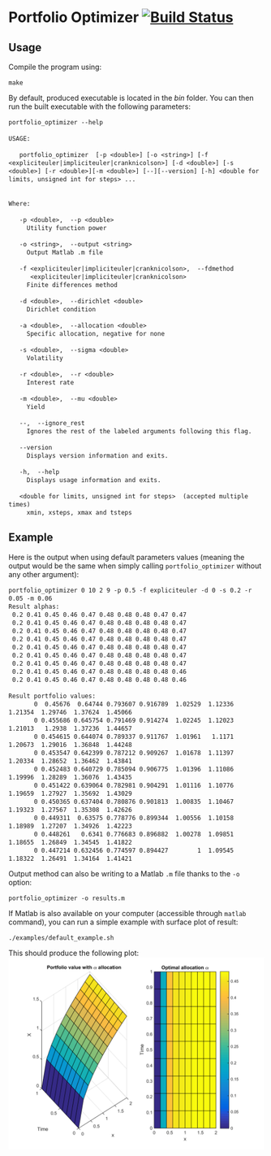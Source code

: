 # Portfolio Optimizer [![Build Status](https://travis-ci.org/michaeldel/portfolio-optimizer.svg?branch=master)](https://travis-ci.org/michaeldel/portfolio-optimizer)
## Usage
Compile the program using:
```
make
```
By default, produced executable is located in the _bin_ folder.
You can then run the built executable with the following parameters:
```
portfolio_optimizer --help

USAGE:

   portfolio_optimizer  [-p <double>] [-o <string>] [-f <expliciteuler|impliciteuler|cranknicolson>] [-d <double>] [-s <double>] [-r <double>][-m <double>] [--][--version] [-h] <double for limits, unsigned int for steps> ...


Where:

   -p <double>,  --p <double>
     Utility function power

   -o <string>,  --output <string>
     Output Matlab .m file

   -f <expliciteuler|impliciteuler|cranknicolson>,  --fdmethod
      <expliciteuler|impliciteuler|cranknicolson>
     Finite differences method

   -d <double>,  --dirichlet <double>
     Dirichlet condition

   -a <double>,  --allocation <double>
     Specific allocation, negative for none

   -s <double>,  --sigma <double>
     Volatility

   -r <double>,  --r <double>
     Interest rate

   -m <double>,  --mu <double>
     Yield

   --,  --ignore_rest
     Ignores the rest of the labeled arguments following this flag.

   --version
     Displays version information and exits.

   -h,  --help
     Displays usage information and exits.

   <double for limits, unsigned int for steps>  (accepted multiple times)
     xmin, xsteps, xmax and tsteps
```

## Example
Here is the output when using default parameters values (meaning the output would be the same when simply calling `portfolio_optimizer` without any other argument):
```
portfolio_optimizer 0 10 2 9 -p 0.5 -f expliciteuler -d 0 -s 0.2 -r 0.05 -m 0.06
Result alphas:
 0.2 0.41 0.45 0.46 0.47 0.48 0.48 0.48 0.47 0.47
 0.2 0.41 0.45 0.46 0.47 0.48 0.48 0.48 0.48 0.47
 0.2 0.41 0.45 0.46 0.47 0.48 0.48 0.48 0.48 0.47
 0.2 0.41 0.45 0.46 0.47 0.48 0.48 0.48 0.48 0.47
 0.2 0.41 0.45 0.46 0.47 0.48 0.48 0.48 0.48 0.47
 0.2 0.41 0.45 0.46 0.47 0.48 0.48 0.48 0.48 0.47
 0.2 0.41 0.45 0.46 0.47 0.48 0.48 0.48 0.48 0.47
 0.2 0.41 0.45 0.46 0.47 0.48 0.48 0.48 0.48 0.46
 0.2 0.41 0.45 0.46 0.47 0.48 0.48 0.48 0.48 0.46

Result portfolio values:
       0  0.45676  0.64744 0.793607 0.916789  1.02529  1.12336  1.21354  1.29746  1.37624  1.45066
       0 0.455686 0.645754 0.791469 0.914274  1.02245  1.12023  1.21013   1.2938  1.37236  1.44657
       0 0.454615 0.644074 0.789337 0.911767  1.01961   1.1171  1.20673  1.29016  1.36848  1.44248
       0 0.453547 0.642399 0.787212 0.909267  1.01678  1.11397  1.20334  1.28652  1.36462  1.43841
       0 0.452483 0.640729 0.785094 0.906775  1.01396  1.11086  1.19996  1.28289  1.36076  1.43435
       0 0.451422 0.639064 0.782981 0.904291  1.01116  1.10776  1.19659  1.27927  1.35692  1.43029
       0 0.450365 0.637404 0.780876 0.901813  1.00835  1.10467  1.19323  1.27567  1.35308  1.42626
       0 0.449311  0.63575 0.778776 0.899344  1.00556  1.10158  1.18989  1.27207  1.34926  1.42223
       0 0.448261   0.6341 0.776683 0.896882  1.00278  1.09851  1.18655  1.26849  1.34545  1.41822
       0 0.447214 0.632456 0.774597 0.894427        1  1.09545  1.18322  1.26491  1.34164  1.41421
```
Output method can also be writing to a Matlab `.m` file thanks to the `-o` option:
```
portfolio_optimizer -o results.m
```
If Matlab is also available on your computer (accessible through `matlab` command), you can run a simple example with surface plot of result:
```
./examples/default_example.sh
```
This should produce the following plot:
![Default example optimization result](/images/default_example.png)